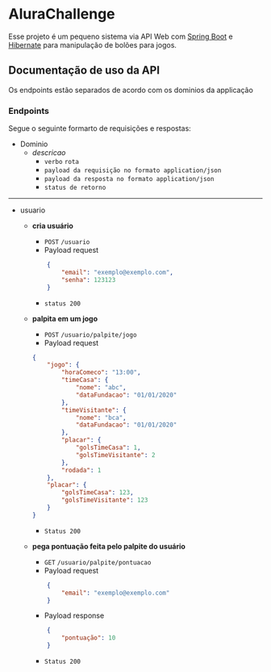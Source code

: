 # AluraChallenge

Esse projeto é um pequeno sistema via API Web com [Spring Boot](https://spring.io/projects/spring-boot) e [Hibernate](https://hibernate.org/) para manipulação de bolões para jogos.

## Documentação de uso da API

Os endpoints estão separados de acordo com os dominios da applicação 

### Endpoints

Segue o seguinte formarto de requisições e respostas:

- Dominio
    - *descricao*
        - `verbo` `rota`
        - ` payload da requisição no formato application/json `
        - ` payload da resposta no formato application/json `
        - ` status de retorno `

---

- usuario
    - **cria usuário**
        - ` POST ` ` /usuario `
        - Payload request
        ```json
            {
                "email": "exemplo@exemplo.com",
                "senha": 123123
            }
        ```
        - ` status 200 `

    - **palpita em um jogo**
        - ` POST ` ` /usuario/palpite/jogo `
        - Payload request
        ```json
        {
            "jogo": {
                "horaComeco": "13:00",
                "timeCasa": {
                    "nome": "abc",
                    "dataFundacao": "01/01/2020"
                },
                "timeVisitante": {
                    "nome": "bca",
                    "dataFundacao": "01/01/2020"
                },
                "placar": {
                    "golsTimeCasa": 1,
                    "golsTimeVisitante": 2
                },
                "rodada": 1
            },
            "placar": {
                "golsTimeCasa": 123,
                "golsTimeVisitante": 123
            }
        }
        ```
        - ` Status 200 `   
    
    - **pega pontuação feita pelo palpite do usuário**
        - ` GET ` ` /usuario/palpite/pontuacao `
        - Payload request
        ```json
            {
                "email": "exemplo@exemplo.com"
            }
        ```
        - Payload response
        ```json
            {
                "pontuação": 10
            }
        ```
        - ` Status 200 `

    
    
    
